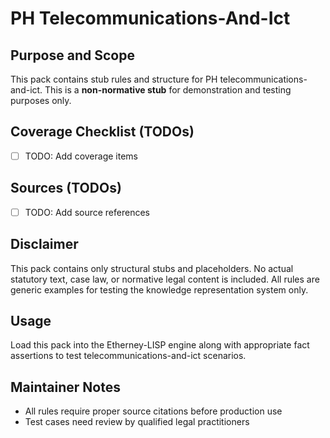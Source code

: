 # PH Telecommunications-And-Ict

## Purpose and Scope

This pack contains stub rules and structure for PH telecommunications-and-ict. This is a **non-normative stub** for demonstration and testing purposes only.

## Coverage Checklist (TODOs)

- [ ] TODO: Add coverage items

## Sources (TODOs)

- [ ] TODO: Add source references

## Disclaimer

This pack contains only structural stubs and placeholders. No actual statutory text, case law, or normative legal content is included. All rules are generic examples for testing the knowledge representation system only.

## Usage

Load this pack into the Etherney-LISP engine along with appropriate fact assertions to test telecommunications-and-ict scenarios.

## Maintainer Notes

- All rules require proper source citations before production use
- Test cases need review by qualified legal practitioners
